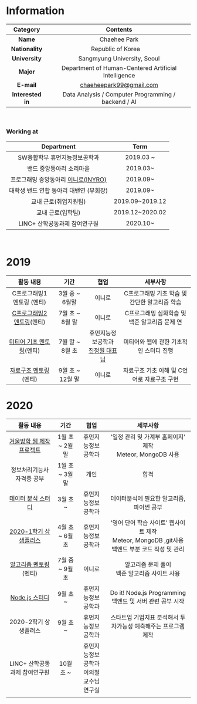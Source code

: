 # Information

|     Category      |                           Contents                           |
| :---------------: | :----------------------------------------------------------: |
|     **Name**      |                         Chaehee Park                         |
|  **Nationality**  | Republic of Korea <img src="https://user-images.githubusercontent.com/55044278/94357776-aa97ab80-00d6-11eb-8793-a3d6b1636c57.PNG" height = "15px"> |
|  **University**   |                 Sangmyung University, Seoul                  |
|     **Major**     |     Department of Human-Centered Artificial Intelligence     |
|    **E-mail**     |                   chaeheepark99@gmail.com                    |
| **Interested in** |     Data Analysis / Computer Programming / backend / AI      |

</br>

### Working at

|                          Department                          |      Term       |
| :----------------------------------------------------------: | :-------------: |
|                SW융합학부 휴먼지능정보공학과                 |    2019.03 ~    |
|                   밴드 중앙동아리 소리마을                   |    2019.03~     |
| 프로그래밍 중앙동아리 [이니로(INYRO)](https://www.instagram.com/smu_inyro) |    2019.09~     |
|           대학생 밴드 연합 동아리 대밴연 (부회장)            |    2019.09~     |
|                    교내 근로(취업지원팀)                     | 2019.09~2019.12 |
|                      교내 근로(입학팀)                       | 2019.12~2020.02 |
|                LINC+ 산학공동과제 참여연구원                 |    2020.10~     |

<br>

# 2019

|                          활동 내용                           |       기간       |                             협업                             |                   세부사항                    |
| :----------------------------------------------------------: | :--------------: | :----------------------------------------------------------: | :-------------------------------------------: |
|                  C프로그래밍1 멘토링 (멘티)                  |  3월 중 ~ 6월말  |                            이니로                            | C프로그래밍 기초 학습 및 간단한 알고리즘 학습 |
| [C프로그래밍2 멘토링](https://blog.naver.com/chaevellly/221673098762)(멘티) | 7월 초 ~ 8월 말  |                            이니로                            | C프로그래밍 심화학습 및 백준 알고리즘 문제 연 |
| [미티어 기초 멘토링](https://blog.naver.com/chaevellly/221780737647)(멘티) | 7월 말 ~ 8월 초  | 휴먼지능정보공학과<br>[진정원 대표님](https://github.com/kakadais) |    미티어와 웹에 관한 기초적인 스터디 진행    |
| [자료구조 멘토링](https://blog.naver.com/chaevellly/222088241776)(멘티) | 9월 초 ~ 12월 말 |                            이니로                            |  자료구조 기초 이해 및 C언어로 자료구조 구현  |



# 2020

|                          활동 내용                           |      기간       |                    협업                    |                           세부사항                           |
| :----------------------------------------------------------: | :-------------: | :----------------------------------------: | :----------------------------------------------------------: |
| [겨울방학 웹 제작 프로젝트](https://github.com/ChaeheePark/WEB_PROJECT) | 1월 초 ~ 2월 말 |             휴먼지능정보공학과             | '일정 관리 및 가계부 홈페이지' 제작 </br> Meteor, MongoDB 사용 |
|                  정보처리기능사 자격증 공부                  | 1월 초 ~ 3월 말 |                    개인                    |                             합격                             |
| [데이터 분석 스터디](https://blog.naver.com/chaevellly/222029059284) |     3월 초~     |             휴먼지능정보공학과             |          데이터분석에 필요한 알고리즘, 파이썬 공부           |
| [2020-1학기 상생플러스](https://github.com/ChaeheePark/LEWA) | 4월 초 ~ 6월 초 |             휴먼지능정보공학과             | '영어 단어 학습 사이트' 웹사이트 제작 </br> Meteor, MongoDB ,git사용</br>백엔드 부분 코드 작성 및 관리 |
| [알고리즘 멘토링](https://github.com/ChaeheePark/algorithm)(멘티) | 7월 중 ~ 9월 초 |                   이니로                   |      알고리즘 문제 풀이 </br> 백준 알고리즘 사이트 사용      |
| [Node.js 스터디](https://github.com/ChaeheePark/nodejs_study_2020) |    9월 초 ~     |             휴먼지능정보공학과             | Do it! Node.js Programming </br> 백엔드 및 서버 관련 공부 시작 |
|                    2020-2학기 상생플러스                     |     9월 초~     |             휴먼지능정보공학과             | 스타트업 기업지표 분석해서 투자가능성 예측해주는 프로그램 제작 |
|                LINC+ 산학공동과제 참여연구원                 |    10월 초 ~    | 휴먼지능정보공학과<br>이의철 교수님 연구실 |                                                              |
|                                                              |                 |                                            |                                                                                                     |
